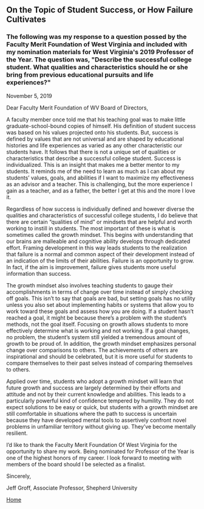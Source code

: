 ## On the Topic of Student Success, or How Failure Cultivates

### The following was my response to a question possed by the Faculty Merit Foundation of West Virginia and included with my nomination materials for West Virginia's 2019 Professor of the Year. The question was, "Describe the successful college student. What qualities and characteristics should he or she bring from previous educational pursuits and life experiences?"
	
November 5, 2019

Dear Faculty Merit Foundation of WV Board of Directors,

A faculty member once told me that his teaching goal was to make little graduate-school-bound copies of himself. His definition of student success was based on his values projected onto his students. But, success is defined by values that are not universal and are shaped by educational histories and life experiences as varied as any other characteristic our students have. It follows that there is not a unique set of qualities or characteristics that describe a successful college student. Success is individualized. This is an insight that makes me a better mentor to my students. It reminds me of the need to learn as much as I can about my students’ values, goals, and abilities if I want to maximize my effectiveness as an advisor and a teacher. This is challenging, but the more experience I gain as a teacher, and as a father, the better I get at this and the more I love it.

Regardless of how success is individually defined and however diverse the qualities and characteristics of successful college students, I do believe that there are certain “qualities of mind” or mindsets that are helpful and worth working to instill in students. The most important of these is what is sometimes called the growth mindset. This begins with understanding that our brains are malleable and cognitive ability develops through dedicated effort. Framing development in this way leads students to the realization that failure is a normal and common aspect of their development instead of an indication of the limits of their abilities. Failure is an opportunity to grow. In fact, if the aim is improvement, failure gives students more useful information than success.

The growth mindset also involves teaching students to gauge their accomplishments in terms of change over time instead of simply checking off goals. This isn’t to say that goals are bad, but setting goals has no utility unless you also set about implementing habits or systems that allow you to work toward these goals and assess how you are doing. If a student hasn’t reached a goal, it might be because there’s a problem with the student’s methods, not the goal itself. Focusing on growth allows students to more effectively determine what is working and not working. If a goal changes, no problem, the student’s system still yielded a tremendous amount of growth to be proud of. In addition, the growth mindset emphasizes personal change over comparisons to others. The achievements of others are inspirational and should be celebrated, but it is more useful for students to compare themselves to their past selves instead of comparing themselves to others. 

Applied over time, students who adopt a growth mindset will learn that future growth and success are largely determined by their efforts and attitude and not by their current knowledge and abilities. This leads to a particularly powerful kind of confidence tempered by humility. They do not expect solutions to be easy or quick, but students with a growth mindset are still comfortable in situations where the path to success is uncertain because they have developed mental tools to assertively confront novel problems in unfamiliar territory without giving up. They’ve become mentally resilient. 

I’d like to thank the Faculty Merit Foundation Of West Virginia for the opportunity to share my work. Being nominated for Professor of the Year is one of the highest honors of my career. I look forward to meeting with members of the board should I be selected as a finalist.
	
Sincerely, 
	
Jeff Groff, Associate Professor, Shepherd University

[Home](https://prof-groff.github.io/portfolio)

